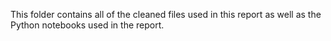 This folder contains all of the cleaned files used in this report as well as the Python notebooks used in the report.
